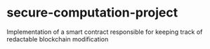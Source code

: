 # secure-computation-project
Implementation of a smart contract responsible for keeping track of redactable blockchain modification
